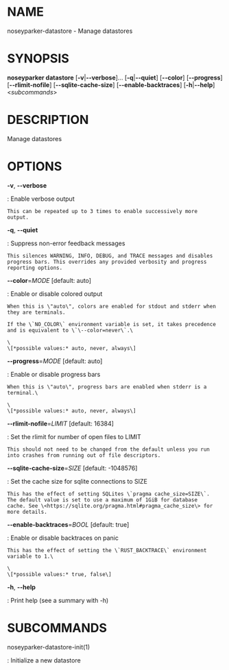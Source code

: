 # NAME

noseyparker-datastore - Manage datastores

# SYNOPSIS

**noseyparker datastore** \[**-v**\|**\--verbose**\]\...
\[**-q**\|**\--quiet**\] \[**\--color**\] \[**\--progress**\]
\[**\--rlimit-nofile**\] \[**\--sqlite-cache-size**\]
\[**\--enable-backtraces**\] \[**-h**\|**\--help**\] \<*subcommands*\>

# DESCRIPTION

Manage datastores

# OPTIONS

**-v**, **\--verbose**

:   Enable verbose output

    This can be repeated up to 3 times to enable successively more
    output.

**-q**, **\--quiet**

:   Suppress non-error feedback messages

    This silences WARNING, INFO, DEBUG, and TRACE messages and disables
    progress bars. This overrides any provided verbosity and progress
    reporting options.

**\--color**=*MODE* \[default: auto\]

:   Enable or disable colored output

    When this is \"auto\", colors are enabled for stdout and stderr when
    they are terminals.

    If the \`NO_COLOR\` environment variable is set, it takes precedence
    and is equivalent to \`\--color=never\`.\

    \
    \[*possible values:* auto, never, always\]

**\--progress**=*MODE* \[default: auto\]

:   Enable or disable progress bars

    When this is \"auto\", progress bars are enabled when stderr is a
    terminal.\

    \
    \[*possible values:* auto, never, always\]

**\--rlimit-nofile**=*LIMIT* \[default: 16384\]

:   Set the rlimit for number of open files to LIMIT

    This should not need to be changed from the default unless you run
    into crashes from running out of file descriptors.

**\--sqlite-cache-size**=*SIZE* \[default: -1048576\]

:   Set the cache size for sqlite connections to SIZE

    This has the effect of setting SQLites \`pragma cache_size=SIZE\`.
    The default value is set to use a maximum of 1GiB for database
    cache. See \<https://sqlite.org/pragma.html#pragma_cache_size\> for
    more details.

**\--enable-backtraces**=*BOOL* \[default: true\]

:   Enable or disable backtraces on panic

    This has the effect of setting the \`RUST_BACKTRACE\` environment
    variable to 1.\

    \
    \[*possible values:* true, false\]

**-h**, **\--help**

:   Print help (see a summary with -h)

# SUBCOMMANDS

noseyparker-datastore-init(1)

:   Initialize a new datastore

